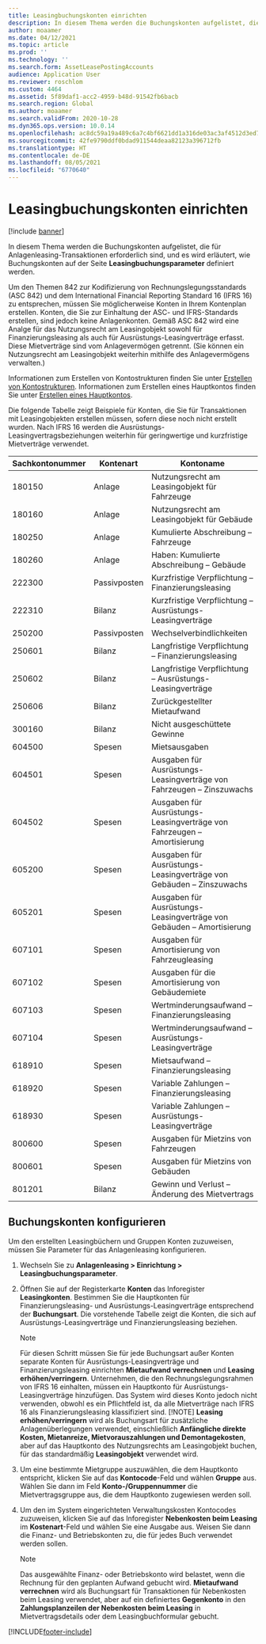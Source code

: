 ```yaml
---
title: Leasingbuchungskonten einrichten
description: In diesem Thema werden die Buchungskonten aufgelistet, die für Anlagenleasing-Transaktionen erforderlich sind, und es wird erläutert, wie Buchungskonten auf der Seite „Leasingbuchungsparameter“ definiert werden.
author: moaamer
ms.date: 04/12/2021
ms.topic: article
ms.prod: ''
ms.technology: ''
ms.search.form: AssetLeasePostingAccounts
audience: Application User
ms.reviewer: roschlom
ms.custom: 4464
ms.assetid: 5f89daf1-acc2-4959-b48d-91542fb6bacb
ms.search.region: Global
ms.author: moaamer
ms.search.validFrom: 2020-10-28
ms.dyn365.ops.version: 10.0.14
ms.openlocfilehash: ac8dc59a19a489c6a7c4bf6621dd1a316de03ac3af4512d3ed7e55668af801b1
ms.sourcegitcommit: 42fe9790ddf0bdad911544deaa82123a396712fb
ms.translationtype: HT
ms.contentlocale: de-DE
ms.lasthandoff: 08/05/2021
ms.locfileid: "6770640"
---
```

# <a name="set-up-lease-posting-accounts"></a>Leasingbuchungskonten einrichten

[!include [banner](../includes/banner.md)]

In diesem Thema werden die Buchungskonten aufgelistet, die für Anlagenleasing-Transaktionen erforderlich sind, und es wird erläutert, wie Buchungskonten auf der Seite **Leasingbuchungsparameter** definiert werden.

Um den Themen 842 zur Kodifizierung von Rechnungslegungsstandards (ASC 842) und dem International Financial Reporting Standard 16 (IFRS 16) zu entsprechen, müssen Sie möglicherweise Konten in Ihrem Kontenplan erstellen. Konten, die Sie zur Einhaltung der ASC- und IFRS-Standards erstellen, sind jedoch keine Anlagenkonten. Gemäß ASC 842 wird eine Analge für das Nutzungsrecht am Leasingobjekt sowohl für Finanzierungsleasing als auch für Ausrüstungs-Leasingverträge erfasst. Diese Mietverträge sind vom Anlagevermögen getrennt. (Sie können ein Nutzungsrecht am Leasingobjekt weiterhin mithilfe des Anlagevermögens verwalten.)

Informationen zum Erstellen von Kontostrukturen finden Sie unter [Erstellen von Kontostrukturen](../general-ledger/tasks/create-account-structures.md). Informationen zum Erstellen eines Hauptkontos finden Sie unter [Erstellen eines Hauptkontos](../general-ledger/tasks/create-main-account.md).

Die folgende Tabelle zeigt Beispiele für Konten, die Sie für Transaktionen mit Leasingobjekten erstellen müssen, sofern diese noch nicht erstellt wurden. Nach IFRS 16 werden die Ausrüstungs-Leasingvertragsbeziehungen weiterhin für geringwertige und kurzfristige Mietverträge verwendet.

| Sachkontonummer | Kontenart  | Kontoname                                          |
|-----------------------|---------------|-------------------------------------------------------|
| 180150                | Anlage         | Nutzungsrecht am Leasingobjekt für Fahrzeuge                                     |
| 180160                | Anlage         | Nutzungsrecht am Leasingobjekt für Gebäude                                    |
| 180250                | Anlage         | Kumulierte Abschreibung – Fahrzeuge                   |
| 180260                | Anlage         | Haben: Kumulierte Abschreibung – Gebäude                  |
| 222300                | Passivposten     | Kurzfristige Verpflichtung – Finanzierungsleasing                |
| 222310                | Bilanz | Kurzfristige Verpflichtung – Ausrüstungs-Leasingverträge              |
| 250200                | Passivposten     | Wechselverbindlichkeiten                                         |
| 250601                | Bilanz | Langfristige Verpflichtung – Finanzierungsleasing                 |
| 250602                | Bilanz | Langfristige Verpflichtung – Ausrüstungs-Leasingverträge               |
| 250606                | Bilanz | Zurückgestellter Mietaufwand                                         |
| 300160                | Bilanz | Nicht ausgeschüttete Gewinne                                     |
| 604500                | Spesen       | Mietsausgaben                                         |
| 604501                | Spesen       | Ausgaben für Ausrüstungs-Leasingverträge von Fahrzeugen – Zinszuwachs  |
| 604502                | Spesen       | Ausgaben für Ausrüstungs-Leasingverträge von Fahrzeugen – Amortisierung        |
| 605200                | Spesen       | Ausgaben für Ausrüstungs-Leasingverträge von Gebäuden – Zinszuwachs |
| 605201                | Spesen       | Ausgaben für Ausrüstungs-Leasingverträge von Gebäuden – Amortisierung       |
| 607101                | Spesen       | Ausgaben für Amortisierung von Fahrzeugleasing                    |
| 607102                | Spesen       | Ausgaben für die Amortisierung von Gebäudemiete                   |
| 607103                | Spesen       | Wertminderungsaufwand – Finanzierungsleasing                   |
| 607104                | Spesen       | Wertminderungsaufwand – Ausrüstungs-Leasingverträge                 |
| 618910                | Spesen       | Mietsaufwand – Finanzierungsleasing                        |
| 618920                | Spesen       | Variable Zahlungen – Finanzierungsleasing                    |
| 618930                | Spesen       | Variable Zahlungen – Ausrüstungs-Leasingverträge                  |
| 800600                | Spesen       | Ausgaben für Mietzins von Fahrzeugen                        |
| 800601                | Spesen       | Ausgaben für Mietzins von Gebäuden                       |
| 801201                | Bilanz | Gewinn und Verlust – Änderung des Mietvertrags                      |

## <a name="configure-posting-accounts"></a>Buchungskonten konfigurieren

Um den erstellten Leasingbüchern und Gruppen Konten zuzuweisen, müssen Sie Parameter für das Anlagenleasing konfigurieren.

1. Wechseln Sie zu **Anlagenleasing \> Einrichtung \> Leasingbuchungsparameter**.
2. Öffnen Sie auf der Registerkarte **Konten** das Inforegister **Leasingkonten**. Bestimmen Sie die Hauptkonten für Finanzierungsleasing- und Ausrüstungs-Leasingverträge entsprechend der **Buchungsart**. Die vorstehende Tabelle zeigt die Konten, die sich auf Ausrüstungs-Leasingverträge und Finanzierungsleasing beziehen.

    > [!NOTE]
    > Für diesen Schritt müssen Sie für jede Buchungsart außer Konten separate Konten für Ausrüstungs-Leasingverträge und Finanzierungsleasing einrichten **Mietaufwand verrechnen** und **Leasing erhöhen/verringern**. Unternehmen, die den Rechnungslegungsrahmen von IFRS 16 einhalten, müssen ein Hauptkonto für Ausrüstungs-Leasingverträge hinzufügen. Das System wird dieses Konto jedoch nicht verwenden, obwohl es ein Pflichtfeld ist, da alle Mietverträge nach IFRS 16 als Finanzierungsleasing klassifiziert sind.
    >[!NOTE]
    > **Leasing erhöhen/verringern** wird als Buchungsart für zusätzliche Anlagenüberlegungen verwendet, einschließlich **Anfängliche direkte Kosten, Mietanreize, Mietvorauszahlungen und Demontagekosten**, aber auf das Hauptkonto des Nutzungsrechts am Leasingobjekt buchen, für das standardmäßig **Leasingobjekt** verwendet wird.        
    
3. Um eine bestimmte Mietgruppe auszuwählen, die dem Hauptkonto entspricht, klicken Sie auf das **Kontocode**-Feld und wählen **Gruppe** aus. Wählen Sie dann im Feld **Konto-/Gruppennummer** die Mietvertragsgruppe aus, die dem Hauptkonto zugewiesen werden soll.
4. Um den im System eingerichteten Verwaltungskosten Kontocodes zuzuweisen, klicken Sie auf das Inforegister **Nebenkosten beim Leasing** im **Kostenart**-Feld und wählen Sie eine Ausgabe aus. Weisen Sie dann die Finanz- und Betriebskonten zu, die für jedes Buch verwendet werden sollen.

    > [!NOTE]
    > Das ausgewählte Finanz- oder Betriebskonto wird belastet, wenn die Rechnung für den geplanten Aufwand gebucht wird.
    > **Mietaufwand verrechnen** wird als Buchungsart für Transaktionen für Nebenkosten beim Leasing verwendet, aber auf ein definiertes **Gegenkonto** in den **Zahlungsplanzeilen der Nebenkosten beim Leasing** in Mietvertragsdetails oder dem Leasingbuchformular gebucht.   


[!INCLUDE[footer-include](../../includes/footer-banner.md)]
